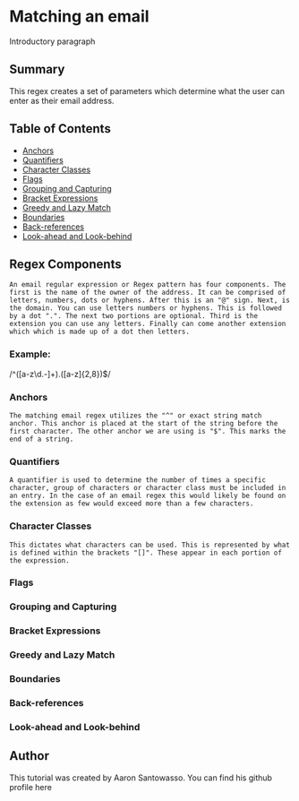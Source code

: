 # Matching an email 
Introductory paragraph 

## Summary

This regex creates a set of parameters which determine what the user can enter as their email address. 

## Table of Contents

- [Anchors](#anchors)   
- [Quantifiers](#quantifiers)
- [Character Classes](#character-classes)
- [Flags](#flags)
- [Grouping and Capturing](#grouping-and-capturing)
- [Bracket Expressions](#bracket-expressions)
- [Greedy and Lazy Match](#greedy-and-lazy-match)
- [Boundaries](#boundaries)
- [Back-references](#back-references)
- [Look-ahead and Look-behind](#look-ahead-and-look-behind)

## Regex Components
    An email regular expression or Regex pattern has four components. The first is the name of the owner of the address. It can be comprised of letters, numbers, dots or hyphens. After this is an "@" sign. Next, is the domain. You can use letters numbers or hyphens. This is followed by a dot ".". The next two portions are optional. Third is the extension you can use any letters. Finally can come another extension which which is made up of a dot then letters.

### Example: 
/^([a-z\d\.-]+)\.([a-z]{2,8})$/
### Anchors
    The matching email regex utilizes the "^" or exact string match anchor. This anchor is placed at the start of the string before the first character. The other anchor we are using is "$". This marks the end of a string.
### Quantifiers
    A quantifier is used to determine the number of times a specific character, group of characters or character class must be included in an entry. In the case of an email regex this would likely be found on the extension as few would exceed more than a few characters. 

### Character Classes
    This dictates what characters can be used. This is represented by what is defined within the brackets "[]". These appear in each portion of the expression.
### Flags

### Grouping and Capturing

### Bracket Expressions

### Greedy and Lazy Match

### Boundaries

### Back-references

### Look-ahead and Look-behind

## Author

This tutorial was created by Aaron Santowasso. You can find his github profile here